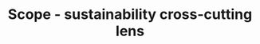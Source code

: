 ---
title: 'Scope - sustainability cross-cutting lens'
field: 'is.focus.sustainLens'
slug: 'resource-scope-sustainability-cross-cutting-lens'
description: 'select from control list'
required: False
vocabulary: 'resource-scope-sustainability-cross-cutting-lens.txt'
policy: 'Controlled value. Multi select from control list.'
---